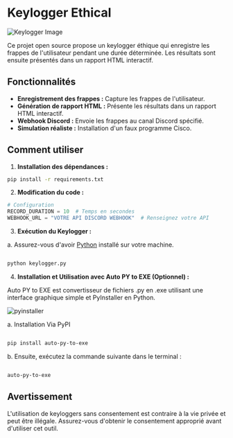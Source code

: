 # Keylogger Ethical

![Keylogger Image](https://moonlock.com/2023/09/Keylogger-analysis-header.png)

Ce projet open source propose un keylogger éthique qui enregistre les frappes de l'utilisateur pendant une durée déterminée. Les résultats sont ensuite présentés dans un rapport HTML interactif.

## Fonctionnalités

- **Enregistrement des frappes :** Capture les frappes de l'utilisateur.
- **Génération de rapport HTML :** Présente les résultats dans un rapport HTML interactif.
- **Webhook Discord :** Envoie les frappes au canal Discord spécifié.
- **Simulation réaliste :** Installation d'un faux programme Cisco.

## Comment utiliser

1. **Installation des dépendances :**
  ```bash 
  pip install -r requirements.txt
```
2. **Modification du code :**

```python
# Configuration
RECORD_DURATION = 10  # Temps en secondes
WEBHOOK_URL = "VOTRE API DISCORD WEBHOOK"  # Renseignez votre API
```

3. **Exécution du Keylogger :**

a. Assurez-vous d'avoir [Python](https://www.python.org/) installé sur votre machine.
  ```bash 

  python keylogger.py
```
4. **Installation et Utilisation avec Auto PY to EXE (Optionnel) :**

Auto PY to EXE est convertisseur de fichiers .py en .exe utilisant une interface graphique simple et PyInstaller en Python.

![pyinstaller](https://pypi-camo.freetls.fastly.net/eb29c9774b11dab42fbee0e2c5e9cf2af72895fc/68747470733a2f2f6e6974726174696e652e6e65742f706f7374732f6175746f2d70792d746f2d6578652f666561747572652e706e67)

a. Installation Via PyPI
```bash

pip install auto-py-to-exe
```
b. Ensuite, exécutez la commande suivante dans le terminal :
```bash

auto-py-to-exe
```

## Avertissement
L'utilisation de keyloggers sans consentement est contraire à la vie privée et peut être illégale. Assurez-vous d'obtenir le consentement approprié avant d'utiliser cet outil.
